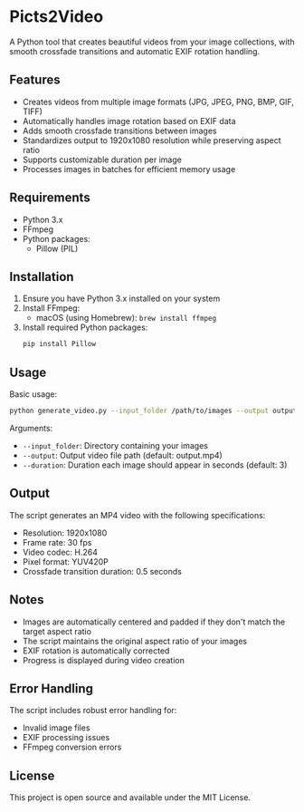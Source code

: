 # Picts2Video

A Python tool that creates beautiful videos from your image collections, with smooth crossfade transitions and automatic EXIF rotation handling.

## Features

- Creates videos from multiple image formats (JPG, JPEG, PNG, BMP, GIF, TIFF)
- Automatically handles image rotation based on EXIF data
- Adds smooth crossfade transitions between images
- Standardizes output to 1920x1080 resolution while preserving aspect ratio
- Supports customizable duration per image
- Processes images in batches for efficient memory usage

## Requirements

- Python 3.x
- FFmpeg
- Python packages:
  - Pillow (PIL)

## Installation

1. Ensure you have Python 3.x installed on your system
2. Install FFmpeg:
   - macOS (using Homebrew): `brew install ffmpeg`
3. Install required Python packages:
   ```bash
   pip install Pillow
   ```

## Usage

Basic usage:
```bash
python generate_video.py --input_folder /path/to/images --output output.mp4 --duration 3
```

Arguments:
- `--input_folder`: Directory containing your images
- `--output`: Output video file path (default: output.mp4)
- `--duration`: Duration each image should appear in seconds (default: 3)

## Output

The script generates an MP4 video with the following specifications:
- Resolution: 1920x1080
- Frame rate: 30 fps
- Video codec: H.264
- Pixel format: YUV420P
- Crossfade transition duration: 0.5 seconds

## Notes

- Images are automatically centered and padded if they don't match the target aspect ratio
- The script maintains the original aspect ratio of your images
- EXIF rotation is automatically corrected
- Progress is displayed during video creation

## Error Handling

The script includes robust error handling for:
- Invalid image files
- EXIF processing issues
- FFmpeg conversion errors

## License

This project is open source and available under the MIT License.
